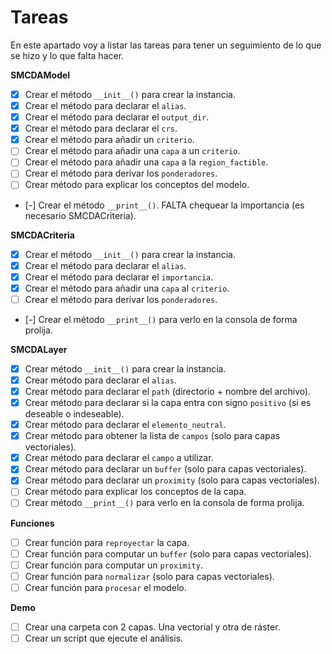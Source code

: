 # Tareas

En este apartado voy a listar las tareas para tener un seguimiento de lo que se hizo y lo que falta hacer.

**SMCDAModel**

* [X] Crear el método `__init__()` para crear la instancia.
* [X] Crear el método para declarar el `alias`.
* [X] Crear el método para declarar el `output_dir`.
* [X] Crear el método para declarar el `crs`.
* [X] Crear el método para añadir un `criterio`.
* [ ] Crear el método para añadir una `capa` a un `criterio`.
* [ ] Crear el método para añadir una `capa` a la `region_factible`.
* [ ] Crear el método para derivar los `ponderadores`.
* [ ] Crear método para explicar los conceptos del modelo.
* [-] Crear el método `__print__()`. FALTA chequear la importancia (es necesario SMCDACriteria).

**SMCDACriteria**

* [X] Crear el método `__init__()` para crear la instancia.
* [X] Crear el método para declarar el `alias`.
* [X] Crear el método para declarar el `importancia`.
* [X] Crear el método para añadir una `capa` al `criterio`.
* [ ] Crear el método para derivar los `ponderadores`.
* [-] Crear el método `__print__()` para verlo en la consola de forma prolija.

**SMCDALayer**

* [X] Crear método `__init__()` para crear la instancia.
* [X] Crear método para declarar el `alias`.
* [X] Crear método para declarar el `path` (directorio + nombre del archivo).
* [X] Crear método para declarar si la capa entra con signo `positivo` (si es deseable o indeseable).
* [X] Crear método para declarar el `elemento_neutral`.
* [X] Crear método para obtener la lista de `campos` (solo para capas vectoriales).
* [X] Crear método para declarar el `campo` a utilizar.
* [X] Crear método para declarar un `buffer` (solo para capas vectoriales).
* [X] Crear método para declarar un `proximity` (solo para capas vectoriales).
* [ ] Crear método para explicar los conceptos de la capa.
* [ ] Crear método `__print__()` para verlo en la consola de forma prolija.

**Funciones**

* [ ] Crear función para `reproyectar` la capa.
* [ ] Crear función para computar un `buffer` (solo para capas vectoriales).
* [ ] Crear función para computar un `proximity`.
* [ ] Crear función para `normalizar` (solo para capas vectoriales).
* [ ] Crear función para `procesar` el modelo.

**Demo**

* [ ] Crear una carpeta con 2 capas. Una vectorial y otra de ráster.
* [ ] Crear un script que ejecute el análisis.